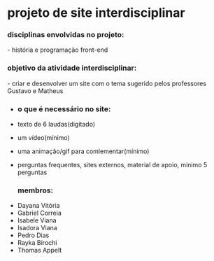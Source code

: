 # projeto de site interdisciplinar

<h3> disciplinas envolvidas no projeto: </h3>
- história e programação front-end

<h3> objetivo da atividade interdisciplinar:</h3>
- criar e desenvolver um site com o tema sugerido pelos professores Gustavo e Matheus

- <h3> o que é necessário no site:</h3>

- texto de 6 laudas(digitado)
- um vídeo(mínimo)
- uma animação/gif para comlementar(mínimo)
- perguntas frequentes, sites externos, material de apoio, minimo 5 perguntas

  <ul>
 <h3> membros:</h3>
 <li>Dayana Vitória</li>
 <li>Gabriel Correia </li>
 <li>Isabele Viana</li>
 <li>Isadora Viana</li>
 <li>Pedro Dias</li>
 <li>Rayka Birochi</li>
  <li>Thomas Appelt</li>
  </ul>
